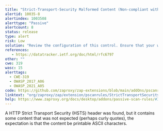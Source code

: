 ```yaml
---
title: "Strict-Transport-Security Malformed Content (Non-compliant with Spec)"
alertid: 10035-8
alertindex: 1003508
alerttype: "Passive"
alertcount: 8
status: release
type: alert
risk: Low
solution: "Review the configuration of this control. Ensure that your web server, application server, load balancer, etc. is configured to set Strict-Transport-Security with appropriate content."
references:
   - https://datatracker.ietf.org/doc/html/rfc6797
other: ""
cwe: 319
wasc: 15
alerttags: 
  - CWE-319
  - OWASP_2017_A06
  - OWASP_2021_A05
code: https://github.com/zaproxy/zap-extensions/blob/main/addOns/pscanrules/src/main/java/org/zaproxy/zap/extension/pscanrules/StrictTransportSecurityScanRule.java
linktext: "org/zaproxy/zap/extension/pscanrules/StrictTransportSecurityScanRule.java"
help: https://www.zaproxy.org/docs/desktop/addons/passive-scan-rules/#id-10035
---
```

A HTTP Strict Transport Security (HSTS) header was found, but it contains some content that was not expected (perhaps curly quotes), the expectation is that the content be printable ASCII characters.
